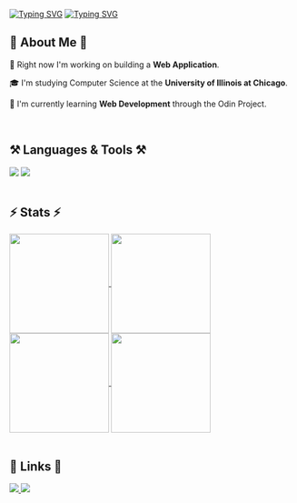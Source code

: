<!-- Sliding text introduction for both dark and light modes -->
<a href="https://git.io/typing-svg#gh-dark-mode-only"><img src="https://readme-typing-svg.demolab.com?font=Fira+Code&size=32&pause=1000&color=FFFFFF&random=false&width=800&lines=Hey+there!%F0%9F%91%8B;I'm+Nolan%2C+a+software+developer." alt="Typing SVG" /></a>
<a href="https://git.io/typing-svg#gh-light-mode-only"><img src="https://readme-typing-svg.demolab.com?font=Fira+Code&size=32&pause=1000&color=000000&random=false&width=800&lines=Hey+there!%F0%9F%91%8B;I'm+Nolan%2C+a+software+developer." alt="Typing SVG" /></a>

<!-- About Me Section -->
<h2>🚀 About Me 🚀</h2>
<div>
  <p>🔭 Right now I'm working on building a <strong>Web Application</strong>.</p>
  <p>🎓 I'm studying Computer Science at the <strong>University of Illinois at Chicago</strong>.</p>
  <p>🌱 I'm currently learning <strong>Web Development</strong> through the Odin Project.</p>
</div>
<br>

<!-- SKills Section -->
<h2>⚒️ Languages & Tools ⚒️</h2>
<div>
  <img src="https://skillicons.dev/icons?i=javascript,html,css,nodejs,react,express,next,prisma,ruby,rails">
  <img src="https://skillicons.dev/icons?i=java,python,tailwind,figma,sqlite,postgres,c,arduino,linux,git">
</div>
<br>

<!-- Stats Section -->
<h2>⚡ Stats ⚡</h2>
<div>
  <!-- General GitHub Stats -->
  <a href="https://github.com/nolan-reilly/github-readme-stats#gh-dark-mode-only">
    <img height=175 align="center" src="https://github-readme-stats.vercel.app/api?username=nolan-reilly&show_icons=true&hide=prs,contribs&hide_rank=true&theme=dark"/>
  </a>
  
  <a href="https://github.com/nolan-reilly/github-readme-stats#gh-light-mode-only">
    <img height=175 align="center" src="https://github-readme-stats.vercel.app/api?username=nolan-reilly&show_icons=true&hide=prs,contribs&hide_rank=true&theme=default"/>
  </a>
  
  <!-- Most used languaged stats -->
  <a href="https://github.com/nolan-reilly/convoychat#gh-dark-mode-only">
    <img height=175 align="center" src="https://github-readme-stats.vercel.app/api/top-langs?username=nolan-reilly&layout=compact&langs_count=8&theme=dark&card_width=320#gh-dark-mode-only" />
  </a>

  <a href="https://github.com/nolan-reilly/convoychat#gh-light-mode-only">
    <img height=175 align="center" src="https://github-readme-stats.vercel.app/api/top-langs?username=nolan-reilly&layout=compact&langs_count=8&theme=default&card_width=320#gh-dark-mode-only" />
  </a>
</div>
<br>

<!-- Links Section -->
<h2>🔗 Links 🔗</h2>
<div> 
  <a href="mailto:nolanreilly02@gmail.com">
    <img src="https://img.shields.io/badge/Gmail-333333?style=for-the-badge&logo=gmail&logoColor=red" />
  </a>
  <a href="https://www.linkedin.com/in/reillynolan/" target="_blank">
    <img src="https://img.shields.io/badge/LinkedIn-0077B5?style=for-the-badge&logo=linkedin&logoColor=white" target="_blank" />
  </a>

  <!-- Add a portfolio link here later -->
</div>
